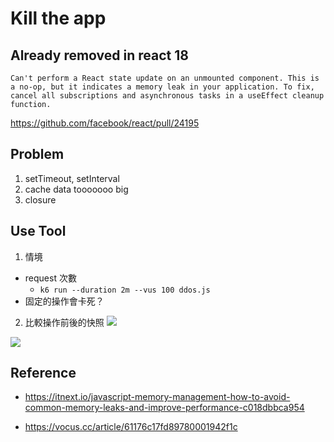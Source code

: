 # Kill the app

##  Already removed in react 18
```
Can't perform a React state update on an unmounted component. This is a no-op, but it indicates a memory leak in your application. To fix, cancel all subscriptions and asynchronous tasks in a useEffect cleanup function.
```

https://github.com/facebook/react/pull/24195

## Problem

1. setTimeout, setInterval
2. cache data tooooooo big
3. closure


## Use Tool

1. 情境
- request 次數
  - `k6 run --duration 2m --vus 100 ddos.js`
- 固定的操作會卡死？

2. 比較操作前後的快照 
![](https://i.imgur.com/KtjO3QO.png)

![](https://i.imgur.com/DnWUuYy.png)




## Reference

- https://itnext.io/javascript-memory-management-how-to-avoid-common-memory-leaks-and-improve-performance-c018dbbca954

- https://vocus.cc/article/61176c17fd89780001942f1c